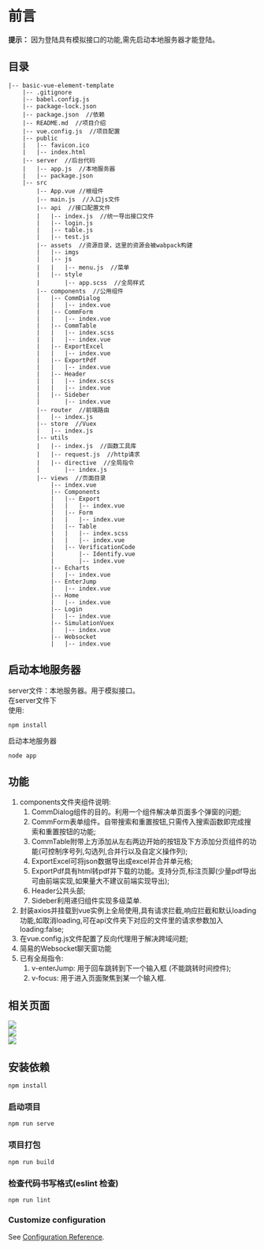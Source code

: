 <!-- ctrl + shift + v 预览md文件  mddir生成目录结构-->
# 前言 
**提示：** 因为登陆具有模拟接口的功能,需先启动本地服务器才能登陆。

## 目录
```
|-- basic-vue-element-template
    |-- .gitignore
    |-- babel.config.js
    |-- package-lock.json
    |-- package.json  //依赖
    |-- README.md  //项目介绍
    |-- vue.config.js  //项目配置
    |-- public
    |   |-- favicon.ico
    |   |-- index.html
    |-- server  //后台代码
    |   |-- app.js  //本地服务器
    |   |-- package.json
    |-- src
        |-- App.vue //根组件
        |-- main.js  //入口js文件
        |-- api  //接口配置文件
        |   |-- index.js  //统一导出接口文件
        |   |-- login.js
        |   |-- table.js
        |   |-- test.js
        |-- assets  //资源目录，这里的资源会被wabpack构建
        |   |-- imgs
        |   |-- js
        |   |   |-- menu.js  //菜单
        |   |-- style
        |       |-- app.scss  //全局样式
        |-- components  //公用组件
        |   |-- CommDialog
        |   |   |-- index.vue
        |   |-- CommForm
        |   |   |-- index.vue
        |   |-- CommTable
        |   |   |-- index.scss
        |   |   |-- index.vue
        |   |-- ExportExcel
        |   |   |-- index.vue
        |   |-- ExportPdf
        |   |   |-- index.vue
        |   |-- Header
        |   |   |-- index.scss
        |   |   |-- index.vue
        |   |-- Sideber
        |       |-- index.vue
        |-- router  //前端路由
        |   |-- index.js
        |-- store  //Vuex
        |   |-- index.js
        |-- utils  
        |   |-- index.js  //函数工具库
        |   |-- request.js  //http请求
        |   |-- directive  //全局指令
        |       |-- index.js
        |-- views  //页面目录
            |-- index.vue
            |-- Components
            |   |-- Export
            |   |   |-- index.vue
            |   |-- Form
            |   |   |-- index.vue
            |   |-- Table
            |   |   |-- index.scss
            |   |   |-- index.vue
            |   |-- VerificationCode
            |       |-- Identify.vue
            |       |-- index.vue
            |-- Echarts
            |   |-- index.vue
            |-- EnterJump
            |   |-- index.vue
            |-- Home
            |   |-- index.vue
            |-- Login
            |   |-- index.vue
            |-- SimulationVuex
            |   |-- index.vue
            |-- Websocket
            |   |-- index.vue
```

## 启动本地服务器
server文件：本地服务器。用于模拟接口。  
在server文件下  
使用:
```
npm install
```
启动本地服务器
```
node app
```  

## 功能
1. components文件夹组件说明:
    1. CommDialog组件的目的。利用一个组件解决单页面多个弹窗的问题;
    2. CommForm表单组件。自带搜索和重置按钮,只需传入搜索函数即完成搜索和重置按钮的功能;
    3. CommTable附带上方添加从左右两边开始的按钮及下方添加分页组件的功能(可控制序号列,勾选列,合并行以及自定义操作列);
    4. ExportExcel可将json数据导出成excel并合并单元格;
    5. ExportPdf具有html转pdf并下载的功能。支持分页,标注页脚(少量pdf导出可由前端实现,如果量大不建议前端实现导出);
    6. Header公共头部;
    7. Sideber利用递归组件实现多级菜单.
2. 封装axios并挂载到vue实例上全局使用,具有请求拦截,响应拦截和默认loading功能,如取消loading,可在api文件夹下对应的文件里的请求参数加入loading:false;
3. 在vue.config.js文件配置了反向代理用于解决跨域问题;
4. 简易的Websocket聊天窗功能
5. 已有全局指令:
    1. v-enterJump:  用于回车跳转到下一个输入框  (不能跳转时间控件);
    2. v-focus:  用于进入页面聚焦到某一个输入框.
## 相关页面
![](https://img2020.cnblogs.com/blog/1467361/202011/1467361-20201104103956859-1399111189.png)  
![](https://img2020.cnblogs.com/blog/1467361/202011/1467361-20201104104826137-276690659.png)  
![](https://img2020.cnblogs.com/blog/1467361/202011/1467361-20201104104919825-1182010930.png)

## 安装依赖
```
npm install
```

### 启动项目
```
npm run serve
```

### 项目打包
```
npm run build
```

### 检查代码书写格式(eslint 检查)
```
npm run lint
```

### Customize configuration
See [Configuration Reference](https://cli.vuejs.org/config/).
